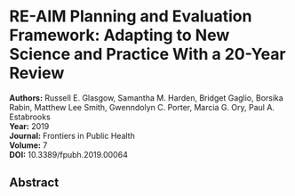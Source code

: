 # RE-AIM Planning and Evaluation Framework: Adapting to New Science and Practice With a 20-Year Review

**Authors:** Russell E. Glasgow, Samantha M. Harden, Bridget Gaglio, Borsika Rabin, Matthew Lee Smith, Gwenndolyn C. Porter, Marcia G. Ory, Paul A. Estabrooks  
**Year:** 2019  
**Journal:** Frontiers in Public Health  
**Volume:** 7  
**DOI:** 10.3389/fpubh.2019.00064  

## Abstract


